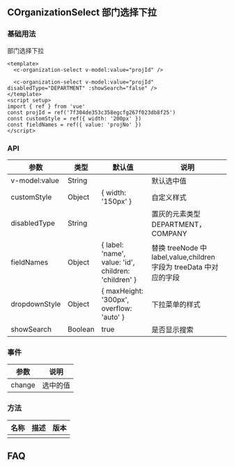 ## COrganizationSelect 部门选择下拉

### 基础用法

部门选择下拉

```vue demo
<template>
  <c-organization-select v-model:value="projId" />

  <c-organization-select v-model:value="projId" disabledType="DEPARTMENT" :showSearch="false" />
</template>
<script setup>
import { ref } from 'vue'
const projId = ref('7f304de353c358egcfg267f023db8f25')
const customStyle = ref({ width: '200px' })
const fieldNames = ref({ value: 'projNo' })
</script>
```

### API

| 参数          | 类型    | 默认值                                               | 说明                                                               |
| ------------- | ------- | ---------------------------------------------------- | ------------------------------------------------------------------ |
| v-model:value | String  |                                                      | 默认选中值                                                         |
| customStyle   | Object  | { width: '150px' }                                   | 自定义样式                                                         |
| disabledType  | String  |                                                      | 置灰的元素类型 DEPARTMENT，COMPANY                                 |
| fieldNames    | Object  | { label: 'name', value: 'id', children: 'children' } | 替换 treeNode 中 label,value,children 字段为 treeData 中对应的字段 |
| dropdownStyle | Object  | { maxHeight: '300px', overflow: 'auto' }             | 下拉菜单的样式                                                     |
| showSearch    | Boolean | true                                                 | 是否显示搜索                                                       |

### 事件

| 参数   | 说明     |
| ------ | -------- |
| change | 选中的值 |

### 方法

| 名称 | 描述 | 版本 |
| ---- | ---- | ---- |
|      |      |      |

## FAQ
